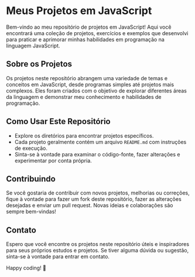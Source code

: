 # Meus Projetos em JavaScript

Bem-vindo ao meu repositório de projetos em JavaScript! Aqui você encontrará uma coleção de projetos, exercícios e exemplos que desenvolvi para praticar e aprimorar minhas habilidades em programação na linguagem JavaScript.

## Sobre os Projetos

Os projetos neste repositório abrangem uma variedade de temas e conceitos em JavaScript, desde programas simples até projetos mais complexos. Eles foram criados com o objetivo de explorar diferentes áreas da linguagem e demonstrar meu conhecimento e habilidades de programação.

## Como Usar Este Repositório

- Explore os diretórios para encontrar projetos específicos.
- Cada projeto geralmente contém um arquivo `README.md` com instruções de execução.
- Sinta-se à vontade para examinar o código-fonte, fazer alterações e experimentar por conta própria.

## Contribuindo

Se você gostaria de contribuir com novos projetos, melhorias ou correções, fique à vontade para fazer um fork deste repositório, fazer as alterações desejadas e enviar um pull request. Novas ideias e colaborações são sempre bem-vindas!

## Contato

Espero que você encontre os projetos neste repositório úteis e inspiradores para seus próprios estudos e projetos. Se tiver alguma dúvida ou sugestão, sinta-se à vontade para entrar em contato.

Happy coding! 🚀
